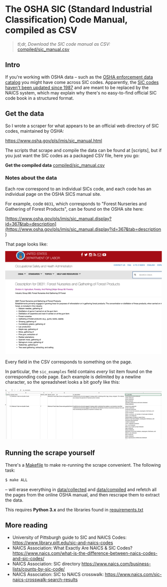 # The OSHA SIC (Standard Industrial Classification) Code Manual, compiled as CSV


> *tl;dr, Download the SIC code manual as CSV:* [compiled/sic_manual.csv](https://raw.githubusercontent.com/storydrivendatasets/osha-sic-code-manual-scraper/master/data/compiled/sic_manual.csv)


## Intro

If you're working with OSHA data – such as the [OSHA enforcement data catalog](https://enforcedata.dol.gov/views/data_catalogs.php) you might have come across SIC codes. Apparently, the [SIC codes haven't been updated since 1987](https://www.naics.com/what-is-the-difference-between-naics-codes-and-sic-codes/) and are meant to be replaced by the NAICS system, which may explain why there's no easy-to-find official SIC code book in a structured format.


## Get the data

So I wrote a scraper for what appears to be an official web directory of SIC codes, maintained by OSHA:

https://www.osha.gov/pls/imis/sic_manual.html

The scripts that scrape and compile the data can be found at [scripts], but if you just want the SIC codes as a packaged CSV file, here you go:

**Get the compiled data** [compiled/sic_manual.csv](https://raw.githubusercontent.com/storydrivendatasets/osha-sic-code-manual-scraper/master/data/compiled/sic_manual.csv)

### Notes about the data

Each row correspond to an individual SICs code, and each code has an individual page on the OSHA SICS manual site.

For example, code `0831`, which corresponds to "Forest Nurseries and Gathering of Forest Products", can be found on the OSHA site here:

[https://www.osha.gov/pls/imis/sic_manual.display?id=367&tab=description](https://www.osha.gov/pls/imis/sic_manual.display?id=367&tab=description )

That page looks like:

<a href="https://www.osha.gov/pls/imis/sic_manual.display?id=367&tab=description 
"><img src="data/archive/images/sample-osha-manual-page.png" alt="sample-osha-manual-page.png">
</a>


Every field in the CSV corresponds to something on the page.

In particular, the `sic_examples` field contains *every* list item found on the corresponding code page. Each example is delimited by a newline character, so the spreadsheet looks a bit goofy like this:

<img src="data/archive/images/sample-spreadsheet-examples-expanded.png" alt="sample-spreadsheet-examples-expanded.png">


## Running the scrape yourself

There's a [Makefile](Makefile) to make re-running the scrape convenient. The following task: 

```sh
$ make ALL
```

&ndash; will erase everything in [data/collected](data/collected) and [data/compiled](data/compiled) and refetch all the pages from the online OSHA manual, and then rescrape them to extract the data.

This requires **Python 3.x** and the libraries found in [requirements.txt](requirements.txt)



## More reading

- University of Pittsburgh guide to SIC and NAICS Codes: https://www.library.pitt.edu/sic-and-naics-codes
- NAICS Association: What Exactly Are NAICS & SIC Codes?
 https://www.naics.com/what-is-the-difference-between-naics-codes-and-sic-codes/
- NAICS Association: SIC directory https://www.naics.com/business-lists/counts-by-sic-code/
- NAICS Association: SIC to NAICS crosswalk: https://www.naics.com/sic-naics-crosswalk-search-results
